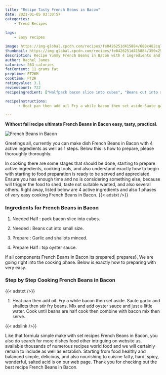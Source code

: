 ```yaml
---
title: "Recipe Tasty French Beans in Bacon"
date: 2021-01-05 03:30:57
categories:
    - Trend Recipes
    
tags:
    - Easy recipes

image: https://img-global.cpcdn.com/recipes/fe0426251d415884/680x482cq70/french-beans-in-bacon-recipe-main-photo.jpg
thumbnail: https://img-global.cpcdn.com/recipes/fe0426251d415884/350x250cq70/french-beans-in-bacon-recipe-main-photo.jpg
description: Recipe Yummy French Beans in Bacon with 4 ingredients and 1 stages of easy cooking.
author: Rachel James
calories: 263 calories
fatContent: 11 grams fat
preptime: PT26M
cooktime: PT2H
ratingvalue: 3.1
reviewcount: 722
recipeingredient: ["Halfpack bacon slice into cubes", "Beans cut into small size", "Garlic and shallots minced", "Halftsp oyster sauce"]

recipeinstructions: 
      - Heat pan then add oil Fry a while bacon then set aside Saute garlic and shallots then stir fry beans Mix and add oyster sauce and just a little water Cook until beans are half cook then combine with bacon mix then serve

---
```




**Without fail recipe ultimate French Beans in Bacon easy, tasty, practical**. 


![French Beans in Bacon](https://img-global.cpcdn.com/recipes/fe0426251d415884/680x482cq70/french-beans-in-bacon-recipe-main-photo.jpg "French Beans in Bacon")




Greetings all, currently you can make dish French Beans in Bacon with 4 active ingredients as well as 1 steps. Below this is how to prepare, please thoroughly thoroughly.

In cooking there are some stages that should be done, starting to prepare active ingredients, cooking tools, and also understand exactly how to begin with starting to food preparation is ready to be served and appreciated. Ensure you has enough time and no is considering something else, because will trigger the food to shed, taste not suitable wanted, and also several others. Right away, listed below are 4 active ingredients and also 1 phases of very easy cooking French Beans in Bacon.
{{< adstxt />}}

### Ingredients for French Beans in Bacon


1. Needed Half : pack bacon slice into cubes.

1. Needed  : Beans cut into small size.

1. Prepare  : Garlic and shallots minced.

1. Prepare Half : tsp oyster sauce.



If all components French Beans in Bacon its prepared| prepares}, We are going right into the cooking phase. Below is exactly how to preparing with very easy.

### Step by Step Cooking French Beans in Bacon

{{< adstxt />}}


1. Heat pan then add oil. Fry a while bacon then set aside. Saute garlic and shallots then stir fry beans. Mix and add oyster sauce and just a little water. Cook until beans are half cook then combine with bacon mix then serve.





{{< adslink />}}

Like that formula simple make with set recipes French Beans in Bacon, you also do search for more dishes food other intriguing on website us, available thousands of numerous recipes world food and we will certainly remain to include as well as establish. Starting from food healthy and balanced simple, delicious, and also nourishing to cuisine fatty, hard, spicy, wonderful, salted acid is on our web page. Thank you for checking out the best recipe French Beans in Bacon.
